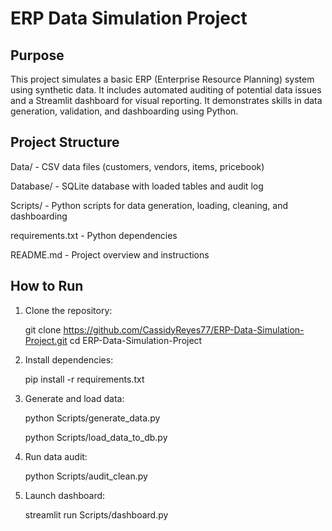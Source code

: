 # ERP Data Simulation Project

## Purpose
This project simulates a basic ERP (Enterprise Resource Planning) system using synthetic data. It includes automated auditing of potential data issues and a Streamlit dashboard for visual reporting. It demonstrates skills in data generation, validation, and dashboarding using Python.

## Project Structure
Data/ - CSV data files (customers, vendors, items, pricebook)

Database/ - SQLite database with loaded tables and audit log

Scripts/ - Python scripts for data generation, loading, cleaning, and dashboarding

requirements.txt - Python dependencies

README.md - Project overview and instructions


## How to Run

1. Clone the repository:

   git clone https://github.com/CassidyReyes77/ERP-Data-Simulation-Project.git
   cd ERP-Data-Simulation-Project

2. Install dependencies:

   pip install -r requirements.txt

3. Generate and load data:

   python Scripts/generate_data.py
   
   python Scripts/load_data_to_db.py

5. Run data audit:

   python Scripts/audit_clean.py

6. Launch dashboard:

   streamlit run Scripts/dashboard.py
